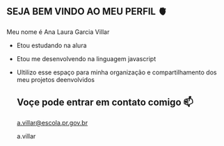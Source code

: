## SEJA BEM VINDO AO MEU PERFIL 🫀

Meu nome é Ana Laura Garcia Villar

- Etou estudando na alura 
- Etou me desenvolvendo na linguagem javascript
- Ultilizo esse espaço para minha organização e compartilhamento dos meu projetos deenvolvidos

  ## Voçe pode entrar em contato comigo 📫

  a.villar@escola.pr.gov.br

  a.villar
  
